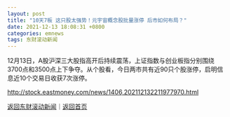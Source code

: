 ```yaml
---
layout: post
title: "10天7板 这只股太强势！元宇宙概念股批量涨停 后市如何布局？"
date: 2021-12-13 18:08:31 +0800
categories: emnews
tags: 东财滚动新闻
---
```


12月13日，A股沪深三大股指高开后持续震荡，上证指数与创业板指分别围绕3700点和3500点上下争夺。从个股看，今日两市共有近90只个股涨停，启明信息近10个交易日收获7次涨停。

<http://stock.eastmoney.com/news/1406,202112132211977970.html>

[返回东财滚动新闻](//finews.withounder.com/emnews/)｜[返回首页](//finews.withounder.com/)